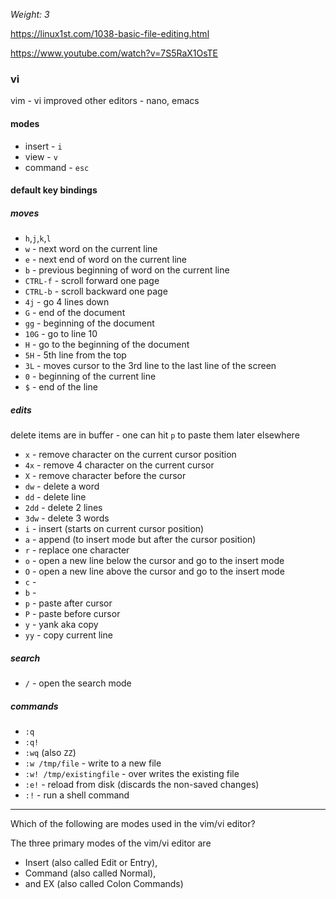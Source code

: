 _Weight: 3_

https://linux1st.com/1038-basic-file-editing.html

https://www.youtube.com/watch?v=7S5RaX1OsTE

### vi

vim - vi improved
other editors - nano, emacs

#### modes

- insert - `i`
- view - `v`
- command - `esc`


#### default key bindings

##### moves

- `h`,`j`,`k`,`l`
- `w` - next word on the current line
- `e` - next end of word on the current line
- `b` - previous beginning of word on the current line
- `CTRL-f` - scroll forward one page
- `CTRL-b` - scroll backward one page
- `4j` - go 4 lines down
- `G` - end of the document
- `gg` - beginning of the document
- `10G` - go to line 10
- `H` - go to the beginning of the document
- `5H` - 5th line from the top
- `3L` - moves cursor to the 3rd line to the last line of the screen 
- `0` - beginning of the current line
- `$` - end of the line

##### edits


delete items are in buffer - one can hit `p` to paste them later elsewhere

- `x` - remove character on the current cursor position
- `4x` - remove 4 character on the current cursor
- `X` - remove character before the cursor
- `dw` - delete a word
- `dd` - delete line
- `2dd` - delete 2 lines
- `3dw` - delete 3 words
- `i` - insert (starts on current cursor position)
- `a` - append (to insert mode but after the cursor position)
- `r` - replace one character
- `o` - open a new line below the cursor and go to the insert mode
- `O` - open a new line above the cursor and go to the insert mode
- `c` - 
- `b` - 
- `p` - paste after cursor
- `P` - paste before cursor
- `y` - yank aka copy
- `yy` - copy current line

##### search

- `/` - open the search mode


##### commands

- `:q`
- `:q!`
- `:wq` (also `ZZ`)
- `:w /tmp/file` - write to a new file
- `:w! /tmp/existingfile` - over writes the existing file
- `:e!` - reload from disk (discards the non-saved changes) 
- `:!` - run a shell command

---

Which of the following are modes used in the vim/vi editor?

The three primary modes of the vim/vi editor are 
- Insert (also called Edit or Entry), 
- Command (also called Normal),
- and EX (also called Colon Commands)